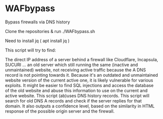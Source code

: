 # WAFbypass
Bypass firewalls via DNS history


Clone the repositories & run ./WAFbypass.sh

Need to install jq ( apt install jq )


This script will try to find:

The direct IP address of a server behind a firewall like Cloudflare, Incapsula, SUCURI ...
an old server which still running the same (inactive and unmaintained) website, not receiving active traffic because the A DNS record is not pointing towards it. Because it's an outdated and unmaintained website version of the current active one, it is likely vulnerable for various exploits. It might be easier to find SQL injections and access the database of the old website and abuse this information to use on the current and active website.
This script (ab)uses DNS history records. This script will search for old DNS A records and check if the server replies for that domain. It also outputs a confidence level, based on the similarity in HTML response of the possible origin server and the firewall.

